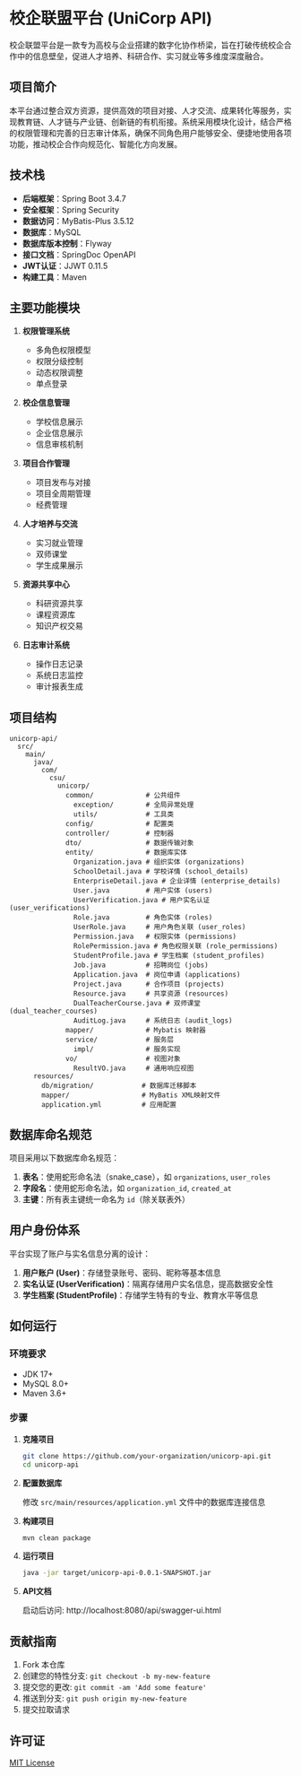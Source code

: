 # 校企联盟平台 (UniCorp API)

校企联盟平台是一款专为高校与企业搭建的数字化协作桥梁，旨在打破传统校企合作中的信息壁垒，促进人才培养、科研合作、实习就业等多维度深度融合。

## 项目简介

本平台通过整合双方资源，提供高效的项目对接、人才交流、成果转化等服务，实现教育链、人才链与产业链、创新链的有机衔接。系统采用模块化设计，结合严格的权限管理和完善的日志审计体系，确保不同角色用户能够安全、便捷地使用各项功能，推动校企合作向规范化、智能化方向发展。

## 技术栈

- **后端框架**：Spring Boot 3.4.7
- **安全框架**：Spring Security
- **数据访问**：MyBatis-Plus 3.5.12
- **数据库**：MySQL
- **数据库版本控制**：Flyway
- **接口文档**：SpringDoc OpenAPI
- **JWT认证**：JJWT 0.11.5
- **构建工具**：Maven

## 主要功能模块

1. **权限管理系统**
   - 多角色权限模型
   - 权限分级控制
   - 动态权限调整
   - 单点登录

2. **校企信息管理**
   - 学校信息展示
   - 企业信息展示
   - 信息审核机制

3. **项目合作管理**
   - 项目发布与对接
   - 项目全周期管理
   - 经费管理

4. **人才培养与交流**
   - 实习就业管理
   - 双师课堂
   - 学生成果展示

5. **资源共享中心**
   - 科研资源共享
   - 课程资源库
   - 知识产权交易

6. **日志审计系统**
   - 操作日志记录
   - 系统日志监控
   - 审计报表生成

## 项目结构

```
unicorp-api/
  src/
    main/
      java/
        com/
          csu/
            unicorp/
              common/             # 公共组件
                exception/        # 全局异常处理
                utils/            # 工具类
              config/             # 配置类
              controller/         # 控制器
              dto/                # 数据传输对象
              entity/             # 数据库实体
                Organization.java # 组织实体 (organizations)
                SchoolDetail.java # 学校详情 (school_details)
                EnterpriseDetail.java # 企业详情 (enterprise_details)
                User.java         # 用户实体 (users)
                UserVerification.java # 用户实名认证 (user_verifications)
                Role.java         # 角色实体 (roles)
                UserRole.java     # 用户角色关联 (user_roles)
                Permission.java   # 权限实体 (permissions)
                RolePermission.java # 角色权限关联 (role_permissions)
                StudentProfile.java # 学生档案 (student_profiles)
                Job.java          # 招聘岗位 (jobs)
                Application.java  # 岗位申请 (applications)
                Project.java      # 合作项目 (projects)
                Resource.java     # 共享资源 (resources)
                DualTeacherCourse.java # 双师课堂 (dual_teacher_courses)
                AuditLog.java     # 系统日志 (audit_logs)
              mapper/             # Mybatis 映射器
              service/            # 服务层
                impl/             # 服务实现
              vo/                 # 视图对象
                ResultVO.java     # 通用响应视图
      resources/
        db/migration/            # 数据库迁移脚本
        mapper/                  # MyBatis XML映射文件
        application.yml          # 应用配置
```

## 数据库命名规范

项目采用以下数据库命名规范：

1. **表名**：使用蛇形命名法（snake_case），如 `organizations`, `user_roles`
2. **字段名**：使用蛇形命名法，如 `organization_id`, `created_at`
3. **主键**：所有表主键统一命名为 `id`（除关联表外）

## 用户身份体系

平台实现了账户与实名信息分离的设计：

1. **用户账户 (User)**：存储登录账号、密码、昵称等基本信息
2. **实名认证 (UserVerification)**：隔离存储用户实名信息，提高数据安全性
3. **学生档案 (StudentProfile)**：存储学生特有的专业、教育水平等信息

## 如何运行

### 环境要求
- JDK 17+
- MySQL 8.0+
- Maven 3.6+

### 步骤

1. **克隆项目**
   ```bash
   git clone https://github.com/your-organization/unicorp-api.git
   cd unicorp-api
   ```

2. **配置数据库**
   
   修改 `src/main/resources/application.yml` 文件中的数据库连接信息

3. **构建项目**
   ```bash
   mvn clean package
   ```

4. **运行项目**
   ```bash
   java -jar target/unicorp-api-0.0.1-SNAPSHOT.jar
   ```

5. **API文档**
   
   启动后访问: http://localhost:8080/api/swagger-ui.html

## 贡献指南

1. Fork 本仓库
2. 创建您的特性分支: `git checkout -b my-new-feature`
3. 提交您的更改: `git commit -am 'Add some feature'`
4. 推送到分支: `git push origin my-new-feature`
5. 提交拉取请求

## 许可证

[MIT License](LICENSE) 